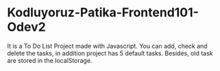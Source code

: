# Kodluyoruz-Patika-Frontend101-Odev2
It is a To Do List Project made with Javascript. You can add, check and delete the tasks, in addition project has 5 default tasks. Besides, old task are stored in the localStorage.
